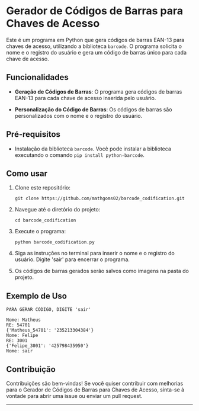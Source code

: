 # Gerador de Códigos de Barras para Chaves de Acesso

Este é um programa em Python que gera códigos de barras EAN-13 para chaves de acesso, utilizando a biblioteca `barcode`. O programa solicita o nome e o registro do usuário e gera um código de barras único para cada chave de acesso.

## Funcionalidades

- **Geração de Códigos de Barras**: O programa gera códigos de barras EAN-13 para cada chave de acesso inserida pelo usuário.

- **Personalização do Código de Barras**: Os códigos de barras são personalizados com o nome e o registro do usuário.

## Pré-requisitos

- Instalação da biblioteca `barcode`. Você pode instalar a biblioteca executando o comando `pip install python-barcode`.

## Como usar

1. Clone este repositório:

   ```
   git clone https://github.com/mathgoms02/barcode_codification.git
   ```

2. Navegue até o diretório do projeto:

   ```
   cd barcode_codification
   ```

3. Execute o programa:

   ```
   python barcode_codification.py
   ```

4. Siga as instruções no terminal para inserir o nome e o registro do usuário. Digite 'sair' para encerrar o programa.

5. Os códigos de barras gerados serão salvos como imagens na pasta do projeto.

## Exemplo de Uso

```
PARA GERAR CÓDIGO, DIGITE 'sair'

Nome: Matheus
RE: 54701
{'Matheus_54701': '235213304384'}
Nome: Felipe
RE: 3001
{'Felipe_3001': '425798435950'}
Nome: sair
```

## Contribuição

Contribuições são bem-vindas! Se você quiser contribuir com melhorias para o Gerador de Códigos de Barras para Chaves de Acesso, sinta-se à vontade para abrir uma issue ou enviar um pull request.

---

